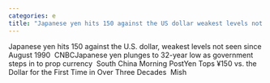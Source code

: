 ```yaml
---
categories: e
title: "Japanese yen hits 150 against the US dollar weakest levels not seen since August 1990  CNBC"
---
```

Japanese yen hits 150 against the U.S. dollar, weakest levels not seen since August 1990&nbsp;&nbsp;CNBCJapanese yen plunges to 32-year low as government steps in to prop currency&nbsp;&nbsp;South China Morning PostYen Tops ¥150 vs. the Dollar for the First Time in Over Three Decades&nbsp;&nbsp;Mish